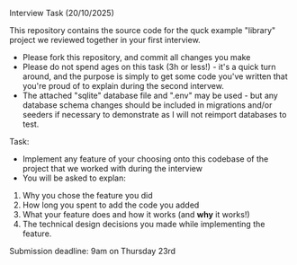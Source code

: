 Interview Task (20/10/2025)

This repository contains the source code for the quck example "library" project we reviewed together in your first interview. 

- Please fork this repository, and commit all changes you make
- Please do not spend ages on this task (3h or less!) - it's a quick turn around, and the purpose is simply to get some code you've written that you're proud of to explain during the second intervew.
- The attached "sqlite" database file and ".env" may be used - but any database schema changes should be included in migrations and/or seeders if necessary to demonstrate as I will not reimport databases to test. 

Task:
- Implement any feature of your choosing onto this codebase of the project that we worked with during the interview
- You will be asked to explan:

1. Why you chose the feature you did 
2. How long you spent to add the code you added
3. What your feature does and how it works (and **why** it works!)
4. The technical design decisions you made while implementing the feature.

Submission deadline: 9am on Thursday 23rd
